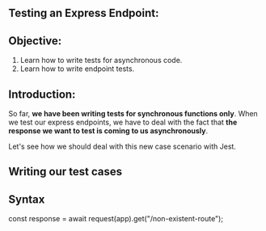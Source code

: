 ## Testing an Express Endpoint: 

## Objective:
1. Learn how to write tests for asynchronous code.
1. Learn how to write endpoint tests. 

## Introduction:
So far, **we have been writing tests for synchronous functions only**. When we test our express endpoints, we have to deal with the fact that **the response we want to test is coming to us asynchronously**.

Let's see how we should deal with this new case scenario with Jest. 

## Writing our test cases

## Syntax



const response = await request(app).get("/non-existent-route");